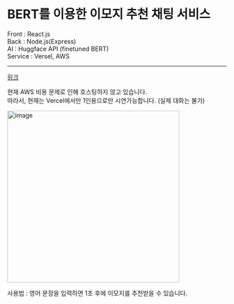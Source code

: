 # BERT를 이용한 이모지 추천 채팅 서비스

Front : React.js   
Back : Node.js(Express)   
AI : Huggface API (finetuned BERT)   
Service : Versel, AWS   

---

[링크](sentimentanalysis-forwarder1121-forwarder1121s-projects.vercel.app)

현재 AWS 비용 문제로 인해 호스팅하지 않고 있습니다.   
따라서, 현재는 Vercel에서만 1인용으로만 시연가능합니다. (실제 대화는 불가)

<img width="395" alt="image" src="https://github.com/forwarder1121/Emoji_recommend_chat/assets/66872094/7093e30b-95c7-4175-b77d-f68599093611">


사용법 : 영어 문장을 입력하면 1초 후에 이모지를 추천받을 수 있습니다.


